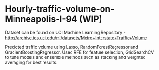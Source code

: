 # Hourly-traffic-volume-on-Minneapolis-I-94 (WIP)

Dataset can be found on UCI Machine Learning Repository - http://archive.ics.uci.edu/ml/datasets/Metro+Interstate+Traffic+Volume

Predicted traffic volume using Lasso, RandomForestRegressor and GradientBoostingRegressor. Used RFE for feature selection, GridSearchCV to tune models and ensemble methods such as stacking and weighted averaging for best results.
